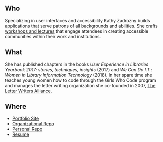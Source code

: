 ## Who
Specializing in user interfaces and accessibility Kathy Zadrozny builds applications that serve patrons of all backgrounds and abilities. She crafts [workshops and lectures](https://kzadrozny.com/#write) that engage attendees in creating accessible communities within their work and institutions.

## What
She has published chapters in the books _User Experience in Libraries Yearbook 2017: stories, techniques, insights_ (2017) and _We Can Do I.T.: Women in Library Information Technology_ (2018). In her spare time she teaches young women how to code through the Girls Who Code program and manages the letter writing organization she co-founded in 2007, [The Letter Writers Alliance](http://www.letterwriters.org).

## Where
- [Portfolio Site](http://kzadrozny.com/)
- [Organizational Repo](https://github.com/uchicago-library)
- [Personal Repo](https://github.com/kzadrozny)
- [Resume](https://kzadrozny.com/#resume)